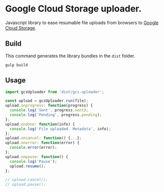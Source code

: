 # Google Cloud Storage uploader.

Javascript library to ease resumable file uploads from browsers to [Google Cloud Storage](https://cloud.google.com/storage/).

## Build

This command generates the library bundles in the `dist` folder.
```ssh
gulp build
```

## Usage
```javascript
import gcsUploader from 'dist/gcs-uploader';

const upload = gcsUploader.run(file);
upload.onprogress: function(progress) {
  console.log('Sent', progress.sent);
  console.log('Pending', progress.pending);
};
upload.ondone: function(info) {
  console.log('File uploaded. Metadata', info);
};
upload.oncancel: function() {...};
upload.onerror: function(error) {
  console.error(error);
};
upload.onpause: function() {
  console.log('Pause');
  upload.resume();
};

// upload.cancel();
// upload.pause();
```

